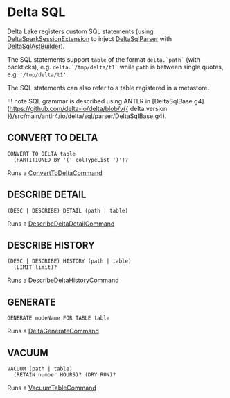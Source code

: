 # Delta SQL

Delta Lake registers custom SQL statements (using [DeltaSparkSessionExtension](../DeltaSparkSessionExtension.md) to inject [DeltaSqlParser](DeltaSqlParser.md) with [DeltaSqlAstBuilder](DeltaSqlAstBuilder.md)).

The SQL statements support `table` of the format `` delta.`path` `` (with backticks), e.g. `` delta.`/tmp/delta/t1` `` while `path` is between single quotes, e.g. `'/tmp/delta/t1'`.

The SQL statements can also refer to a table registered in a metastore.

!!! note
    SQL grammar is described using ANTLR in [DeltaSqlBase.g4](https://github.com/delta-io/delta/blob/v{{ delta.version }}/src/main/antlr4/io/delta/sql/parser/DeltaSqlBase.g4).

## <span id="CONVERT-TO-DELTA"> CONVERT TO DELTA

```text
CONVERT TO DELTA table
  (PARTITIONED BY '(' colTypeList ')')?
```

Runs a [ConvertToDeltaCommand](../commands/ConvertToDeltaCommand.md)

## <span id="DESCRIBE-DETAIL"> DESCRIBE DETAIL

```text
(DESC | DESCRIBE) DETAIL (path | table)
```

Runs a [DescribeDeltaDetailCommand](../commands/DescribeDeltaDetailCommand.md)

## <span id="DESCRIBE-HISTORY"> DESCRIBE HISTORY

```text
(DESC | DESCRIBE) HISTORY (path | table)
  (LIMIT limit)?
```

Runs a [DescribeDeltaHistoryCommand](../commands/DescribeDeltaHistoryCommand.md)

## <span id="GENERATE"> GENERATE

```text
GENERATE modeName FOR TABLE table
```

Runs a [DeltaGenerateCommand](../commands/DeltaGenerateCommand.md)

## <span id="VACUUM"> VACUUM

```text
VACUUM (path | table)
  (RETAIN number HOURS)? (DRY RUN)?
```

Runs a [VacuumTableCommand](../commands/VacuumTableCommand.md)
